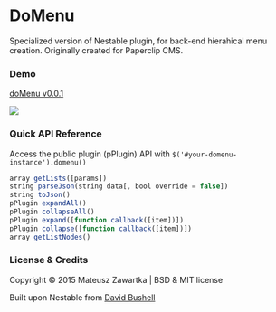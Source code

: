 DoMenu
========

Specialized version of Nestable plugin, for back-end hierahical menu creation.
Originally created for Paperclip CMS.

### Demo
[doMenu v0.0.1](http://mechanicious.github.io/domenu/)

![](https://github.com/mechanicious/domenu/blob/gh-pages/domenu-0.0.1-gif.gif?raw=true)
### Quick API Reference
Access the public plugin (pPlugin) API with `$('#your-domenu-instance').domenu()`
```js
array getLists([params])
string parseJson(string data[, bool override = false])
string toJson()
pPlugin expandAll()
pPlugin collapseAll()
pPlugin expand([function callback([item])])
pPlugin collapse([function callback([item])])
array getListNodes()
```
### License & Credits 
Copyright © 2015 Mateusz Zawartka | BSD & MIT license

Built upon Nestable from [David Bushell](http://dbushell.com/)
